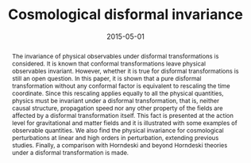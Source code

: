---
title: "Cosmological disformal invariance"
authors:
- admin
- Atsushi Naruko
- Misao Sasaki
date: "2015-05-01"
doi: "10.1088/1475-7516/2015/10/067"

# Schedule page publish date (NOT publication's date).
publishDate: ""

# Publication type.
# Legend: 0 = Uncategorized; 1 = Conference paper; 2 = Journal article;
# 3 = Preprint / Working Paper; 4 = Report; 5 = Book; 6 = Book section;
# 7 = Thesis; 8 = Patent
publication_types: ["2"]

# Publication name and optional abbreviated publication name.
publication: "*Journal of Cosmology and Astroparticle Physics*"
publication_short: "JCAP"

abstract: The invariance of physical observables under disformal transformations is considered. It is known that conformal transformations leave physical observables invariant. However, whether it is true for disformal transformations is still an open question. In this paper, it is shown that a pure disformal transformation without any conformal factor is equivalent to rescaling the time coordinate. Since this rescaling applies equally to all the physical quantities, physics must be invariant under a disformal transformation, that is, neither causal structure, propagation speed nor any other property of the fields are affected by a disformal transformation itself. This fact is presented at the action level for gravitational and matter fields and it is illustrated with some examples of observable quantities. We also find the physical invariance for cosmological perturbations at linear and high orders in perturbation, extending previous studies. Finally, a comparison with Horndeski and beyond Horndeski theories under a disformal transformation is made.

# Summary. An optional shortened abstract.
summary: 

tags:
- Gravity
- Scalar fields
- Metric transformations
- Cosmological perturbation theory
featured: false

links:
 - name: arXiv
   url: http://arxiv.org/pdf/1505.00174.pdf
url_pdf: 
url_code: ''
url_dataset: ''
url_poster: ''
url_project: ''
url_slides: ''
url_source: ''
url_video: ''

# Featured image
# To use, add an image named `featured.jpg/png` to your page's folder. 
image:
  caption: 'Image credit: [**Unsplash**]'
  focal_point: ""
  preview_only: false

# Associated Projects (optional).
#   Associate this publication with one or more of your projects.
#   Simply enter your project's folder or file name without extension.
#   E.g. `internal-project` references `content/project/internal-project/index.md`.
#   Otherwise, set `projects: []`.
projects:
- theoriesofgravity

# Slides (optional).
#   Associate this publication with Markdown slides.
#   Simply enter your slide deck's filename without extension.
#   E.g. `slides: "example"` references `content/slides/example/index.md`.
#   Otherwise, set `slides: ""`.
slides: ""
---